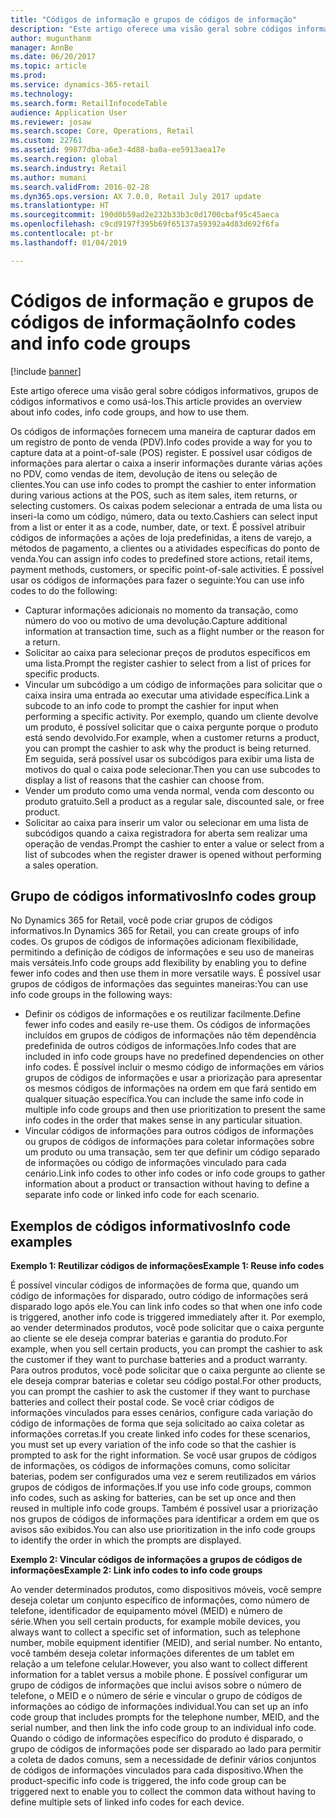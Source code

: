 ```yaml
---
title: "Códigos de informação e grupos de códigos de informação"
description: "Este artigo oferece uma visão geral sobre códigos informativos, grupos de códigos informativos e como usá-los."
author: mugunthanm
manager: AnnBe
ms.date: 06/20/2017
ms.topic: article
ms.prod: 
ms.service: dynamics-365-retail
ms.technology: 
ms.search.form: RetailInfocodeTable
audience: Application User
ms.reviewer: josaw
ms.search.scope: Core, Operations, Retail
ms.custom: 22761
ms.assetid: 99877dba-a6e3-4d88-ba0a-ee5913aea17e
ms.search.region: global
ms.search.industry: Retail
ms.author: mumani
ms.search.validFrom: 2016-02-28
ms.dyn365.ops.version: AX 7.0.0, Retail July 2017 update
ms.translationtype: HT
ms.sourcegitcommit: 190d0b59ad2e232b33b3c0d1700cbaf95c45aeca
ms.openlocfilehash: c9cd9197f395b69f65137a59392a4d83d692f6fa
ms.contentlocale: pt-br
ms.lasthandoff: 01/04/2019

---
```


# <a name="info-codes-and-info-code-groups"></a><span data-ttu-id="75341-103">Códigos de informação e grupos de códigos de informação</span><span class="sxs-lookup"><span data-stu-id="75341-103">Info codes and info code groups</span></span>

[!include [banner](includes/banner.md)]

<span data-ttu-id="75341-104">Este artigo oferece uma visão geral sobre códigos informativos, grupos de códigos informativos e como usá-los.</span><span class="sxs-lookup"><span data-stu-id="75341-104">This article provides an overview about info codes, info code groups, and how to use them.</span></span>

<span data-ttu-id="75341-105">Os códigos de informações fornecem uma maneira de capturar dados em um registro de ponto de venda (PDV).</span><span class="sxs-lookup"><span data-stu-id="75341-105">Info codes provide a way for you to capture data at a point-of-sale (POS) register.</span></span> <span data-ttu-id="75341-106">E possível usar códigos de informações para alertar o caixa a inserir informações durante várias ações no PDV, como vendas de item, devolução de itens ou seleção de clientes.</span><span class="sxs-lookup"><span data-stu-id="75341-106">You can use info codes to prompt the cashier to enter information during various actions at the POS, such as item sales, item returns, or selecting customers.</span></span> <span data-ttu-id="75341-107">Os caixas podem selecionar a entrada de uma lista ou inseri-la como um código, número, data ou texto.</span><span class="sxs-lookup"><span data-stu-id="75341-107">Cashiers can select input from a list or enter it as a code, number, date, or text.</span></span> <span data-ttu-id="75341-108">É possível atribuir códigos de informações a ações de loja predefinidas, a itens de varejo, a métodos de pagamento, a clientes ou a atividades específicas do ponto de venda.</span><span class="sxs-lookup"><span data-stu-id="75341-108">You can assign info codes to predefined store actions, retail items, payment methods, customers, or specific point-of-sale activities.</span></span> <span data-ttu-id="75341-109">É possível usar os códigos de informações para fazer o seguinte:</span><span class="sxs-lookup"><span data-stu-id="75341-109">You can use info codes to do the following:</span></span>

- <span data-ttu-id="75341-110">Capturar informações adicionais no momento da transação, como número do voo ou motivo de uma devolução.</span><span class="sxs-lookup"><span data-stu-id="75341-110">Capture additional information at transaction time, such as a flight number or the reason for a return.</span></span>
- <span data-ttu-id="75341-111">Solicitar ao caixa para selecionar preços de produtos específicos em uma lista.</span><span class="sxs-lookup"><span data-stu-id="75341-111">Prompt the register cashier to select from a list of prices for specific products.</span></span>
- <span data-ttu-id="75341-112">Vincular um subcódigo a um código de informações para solicitar que o caixa insira uma entrada ao executar uma atividade específica.</span><span class="sxs-lookup"><span data-stu-id="75341-112">Link a subcode to an info code to prompt the cashier for input when performing a specific activity.</span></span> <span data-ttu-id="75341-113">Por exemplo, quando um cliente devolve um produto, é possível solicitar que o caixa pergunte porque o produto está sendo devolvido.</span><span class="sxs-lookup"><span data-stu-id="75341-113">For example, when a customer returns a product, you can prompt the cashier to ask why the product is being returned.</span></span> <span data-ttu-id="75341-114">Em seguida, será possível usar os subcódigos para exibir uma lista de motivos do qual o caixa pode selecionar.</span><span class="sxs-lookup"><span data-stu-id="75341-114">Then you can use subcodes to display a list of reasons that the cashier can choose from.</span></span>
- <span data-ttu-id="75341-115">Vender um produto como uma venda normal, venda com desconto ou produto gratuito.</span><span class="sxs-lookup"><span data-stu-id="75341-115">Sell a product as a regular sale, discounted sale, or free product.</span></span>
- <span data-ttu-id="75341-116">Solicitar ao caixa para inserir um valor ou selecionar em uma lista de subcódigos quando a caixa registradora for aberta sem realizar uma operação de vendas.</span><span class="sxs-lookup"><span data-stu-id="75341-116">Prompt the cashier to enter a value or select from a list of subcodes when the register drawer is opened without performing a sales operation.</span></span>

## <a name="info-codes-group"></a><span data-ttu-id="75341-117">Grupo de códigos informativos</span><span class="sxs-lookup"><span data-stu-id="75341-117">Info codes group</span></span>

<span data-ttu-id="75341-118">No Dynamics 365 for Retail, você pode criar grupos de códigos informativos.</span><span class="sxs-lookup"><span data-stu-id="75341-118">In Dynamics 365 for Retail, you can create groups of info codes.</span></span> <span data-ttu-id="75341-119">Os grupos de códigos de informações adicionam flexibilidade, permitindo a definição de códigos de informações e seu uso de maneiras mais versáteis.</span><span class="sxs-lookup"><span data-stu-id="75341-119">Info code groups add flexibility by enabling you to define fewer info codes and then use them in more versatile ways.</span></span> <span data-ttu-id="75341-120">É possível usar grupos de códigos de informações das seguintes maneiras:</span><span class="sxs-lookup"><span data-stu-id="75341-120">You can use info code groups in the following ways:</span></span>

- <span data-ttu-id="75341-121">Definir os códigos de informações e os reutilizar facilmente.</span><span class="sxs-lookup"><span data-stu-id="75341-121">Define fewer info codes and easily re-use them.</span></span> <span data-ttu-id="75341-122">Os códigos de informações incluídos em grupos de códigos de informações não têm dependência predefinida de outros códigos de informações.</span><span class="sxs-lookup"><span data-stu-id="75341-122">Info codes that are included in info code groups have no predefined dependencies on other info codes.</span></span> <span data-ttu-id="75341-123">É possível incluir o mesmo código de informações em vários grupos de códigos de informações e usar a priorização para apresentar os mesmos códigos de informações na ordem em que fará sentido em qualquer situação específica.</span><span class="sxs-lookup"><span data-stu-id="75341-123">You can include the same info code in multiple info code groups and then use prioritization to present the same info codes in the order that makes sense in any particular situation.</span></span>
- <span data-ttu-id="75341-124">Vincular códigos de informações para outros códigos de informações ou grupos de códigos de informações para coletar informações sobre um produto ou uma transação, sem ter que definir um código separado de informações ou código de informações vinculado para cada cenário.</span><span class="sxs-lookup"><span data-stu-id="75341-124">Link info codes to other info codes or info code groups to gather information about a product or transaction without having to define a separate info code or linked info code for each scenario.</span></span>

## <a name="info-code-examples"></a><span data-ttu-id="75341-125">Exemplos de códigos informativos</span><span class="sxs-lookup"><span data-stu-id="75341-125">Info code examples</span></span>

<span data-ttu-id="75341-126">**Exemplo 1: Reutilizar códigos de informações**</span><span class="sxs-lookup"><span data-stu-id="75341-126">**Example 1: Reuse info codes**</span></span>

<span data-ttu-id="75341-127">É possível vincular códigos de informações de forma que, quando um código de informações for disparado, outro código de informações será disparado logo após ele.</span><span class="sxs-lookup"><span data-stu-id="75341-127">You can link info codes so that when one info code is triggered, another info code is triggered immediately after it.</span></span> <span data-ttu-id="75341-128">Por exemplo, ao vender determinados produtos, você pode solicitar que o caixa pergunte ao cliente se ele deseja comprar baterias e garantia do produto.</span><span class="sxs-lookup"><span data-stu-id="75341-128">For example, when you sell certain products, you can prompt the cashier to ask the customer if they want to purchase batteries and a product warranty.</span></span> <span data-ttu-id="75341-129">Para outros produtos, você pode solicitar que o caixa pergunte ao cliente se ele deseja comprar baterias e coletar seu código postal.</span><span class="sxs-lookup"><span data-stu-id="75341-129">For other products, you can prompt the cashier to ask the customer if they want to purchase batteries and collect their postal code.</span></span> <span data-ttu-id="75341-130">Se você criar códigos de informações vinculados para esses cenários, configure cada variação do código de informações de forma que seja solicitado ao caixa coletar as informações corretas.</span><span class="sxs-lookup"><span data-stu-id="75341-130">If you create linked info codes for these scenarios, you must set up every variation of the info code so that the cashier is prompted to ask for the right information.</span></span> <span data-ttu-id="75341-131">Se você usar grupos de códigos de informações, os códigos de informações comuns, como solicitar baterias, podem ser configurados uma vez e serem reutilizados em vários grupos de códigos de informações.</span><span class="sxs-lookup"><span data-stu-id="75341-131">If you use info code groups, common info codes, such as asking for batteries, can be set up once and then reused in multiple info code groups.</span></span> <span data-ttu-id="75341-132">Também é possível usar a priorização nos grupos de códigos de informações para identificar a ordem em que os avisos são exibidos.</span><span class="sxs-lookup"><span data-stu-id="75341-132">You can also use prioritization in the info code groups to identify the order in which the prompts are displayed.</span></span>

<span data-ttu-id="75341-133">**Exemplo 2: Vincular códigos de informações a grupos de códigos de informações**</span><span class="sxs-lookup"><span data-stu-id="75341-133">**Example 2: Link info codes to info code groups**</span></span>

<span data-ttu-id="75341-134">Ao vender determinados produtos, como dispositivos móveis, você sempre deseja coletar um conjunto específico de informações, como número de telefone, identificador de equipamento móvel (MEID) e número de série.</span><span class="sxs-lookup"><span data-stu-id="75341-134">When you sell certain products, for example mobile devices, you always want to collect a specific set of information, such as telephone number, mobile equipment identifier (MEID), and serial number.</span></span> <span data-ttu-id="75341-135">No entanto, você também deseja coletar informações diferentes de um tablet em relação a um telefone celular.</span><span class="sxs-lookup"><span data-stu-id="75341-135">However, you also want to collect different information for a tablet versus a mobile phone.</span></span> <span data-ttu-id="75341-136">É possível configurar um grupo de códigos de informações que inclui avisos sobre o número de telefone, o MEID e o número de série e vincular o grupo de códigos de informações ao código de informações individual.</span><span class="sxs-lookup"><span data-stu-id="75341-136">You can set up an info code group that includes prompts for the telephone number, MEID, and the serial number, and then link the info code group to an individual info code.</span></span> <span data-ttu-id="75341-137">Quando o código de informações específico do produto é disparado, o grupo de códigos de informações pode ser disparado ao lado para permitir a coleta de dados comuns, sem a necessidade de definir vários conjuntos de códigos de informações vinculados para cada dispositivo.</span><span class="sxs-lookup"><span data-stu-id="75341-137">When the product-specific info code is triggered, the info code group can be triggered next to enable you to collect the common data without having to define multiple sets of linked info codes for each device.</span></span>

